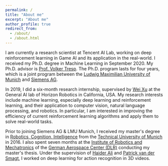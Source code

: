 ```yaml
---
permalink: /
title: "About me"
excerpt: "About me"
author_profile: true
redirect_from: 
  - /about/
  - /about.html
---
```


I am currently a research scientist at Tencent AI Lab, working on deep reinforcement learning in Game AI and its application in the real-world. I received my Ph.D. degree in Machine Learning in September 2020. 
My Ph.D. advisor is [Prof. Volker Tresp](http://www.dbs.ifi.lmu.de/~tresp). 
The Ph.D. program lasts for four years, which is a joint program between the [Ludwig Maximilian University of Munich](https://www.mathematik-informatik-statistik.uni-muenchen.de/index.html) and [Siemens AG](http://www.siemens.com).
<!-- at the [Research Group Machine Intelligence](https://www.siemens.com/innovation/en/home/pictures-of-the-future/digitalization-and-software/autonomous-systems-munich-hackathon.html) of [Siemens Corporate Technology](https://www.siemens.com/global/en/home/company/innovation/corporate-technology.html).  -->
In 2019, I did a six-month research internship, supervised by [Wei Xu](https://www.linkedin.com/in/emailweixu) at the General AI lab of Horizon Robotics in California, USA. My research interests include machine learning, especially deep learning and reinforcement learning, and their application to computer vision, natural language processing, and robotics. In particular, I am interested in improving the efficiency of current reinforcement learning algorithms and apply them to solve real-world tasks.

Prior to joining Siemens AG & LMU Munich, I received my master's degree in [Robotics, Cognition, Intelligence](https://www.in.tum.de/en/for-prospective-students/masters-programs/robotics-cognition-intelligence-msc/) from the [Technical University of Munich](https://www.tum.de) in 2016. I also spent seven months at the [Institute of Robotics and Mechatronics](https://www.dlr.de/rm/en/) of the [German Aerospace Center (DLR)](https://www.dlr.de/dlr/en/) conducting my master's thesis. Under the supervision of [Haider Ali](https://www.linkedin.com/in/dr-haider-ali-ab6b76b) and [Patrick van der Smagt](https://www.linkedin.com/in/smagt), I worked on deep learning for action recognition in 3D videos.
